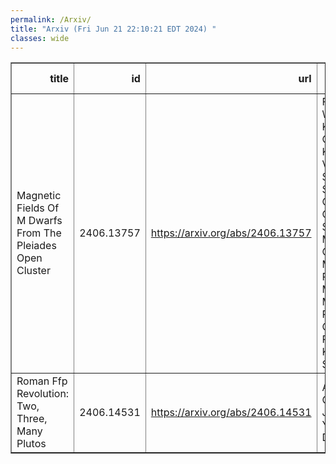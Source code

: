 ```yaml
---
permalink: /Arxiv/
title: "Arxiv (Fri Jun 21 22:10:21 EDT 2024) "
classes: wide
---
```

<table border="1" class="dataframe">
  <thead>
    <tr style="text-align: right;">
      <th>title</th>
      <th>id</th>
      <th>url</th>
      <th>authors</th>
      <th>Local Authors</th>
    </tr>
  </thead>
  <tbody>
    <tr>
      <td>Magnetic Fields Of M Dwarfs From The Pleiades Open Cluster</td>
      <td>2406.13757</td>
      <td><a href="https://arxiv.org/abs/2406.13757" target="_blank">https://arxiv.org/abs/2406.13757</a></td>
      <td>Fabio Wanderley, Katia Cunha, Oleg Kochukhov, Verne V. Smith, Diogo Souto, Lyra Cao, Kevin Covey, Steven R. Majewski, Cintia Martinez, Philip S. Muirhead, Marc Pinsonneault, C. Allende Prieto, Keivan G. Stassun</td>
      <td>Marc Pinsonneault</td>
    </tr>
    <tr>
      <td>Roman Ffp Revolution: Two, Three, Many Plutos</td>
      <td>2406.14531</td>
      <td><a href="https://arxiv.org/abs/2406.14531" target="_blank">https://arxiv.org/abs/2406.14531</a></td>
      <td>Andrew Gould, Jennifer C. Yee, Subo Dong</td>
      <td>Andrew Gould</td>
    </tr>
  </tbody>
</table>